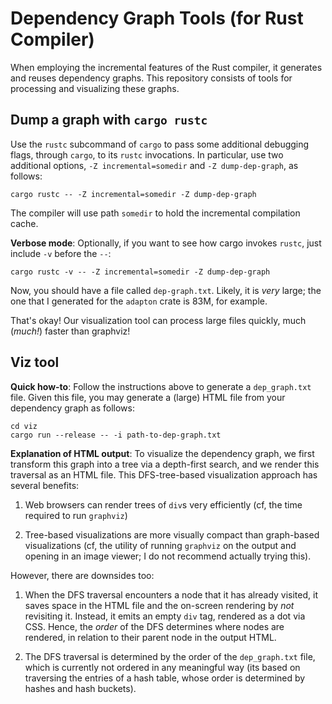 Dependency Graph Tools (for Rust Compiler)
===========================================

When employing the incremental features of the Rust compiler, it
generates and reuses dependency graphs.  This repository consists of
tools for processing and visualizing these graphs.

Dump a graph with `cargo rustc`
--------------------------------

Use the `rustc` subcommand of `cargo` to pass some additional
debugging flags, through `cargo`, to its `rustc` invocations.  In
particular, use two additional options, `-Z incremental=somedir` and `-Z
dump-dep-graph`, as follows:

```
cargo rustc -- -Z incremental=somedir -Z dump-dep-graph
```

The compiler will use path `somedir` to hold the incremental
compilation cache.

**Verbose mode**: Optionally, if you want to see how cargo invokes
`rustc`, just include `-v` before the `--`:

```
cargo rustc -v -- -Z incremental=somedir -Z dump-dep-graph
```

Now, you should have a file called `dep-graph.txt`.  Likely, it is
_very_ large; the one that I generated for the `adapton` crate is 83M,
for example.

That's okay!  Our visualization tool can process large files quickly,
much (_much!_) faster than graphviz!

Viz tool
----------

**Quick how-to**:
Follow the instructions above to generate a `dep_graph.txt` file.
Given this file, you may generate a (large) HTML file from your
dependency graph as follows:

```
cd viz
cargo run --release -- -i path-to-dep-graph.txt
```

**Explanation of HTML output**:
To visualize the dependency graph, we first transform this graph into
a tree via a depth-first search, and we render this traversal as an
HTML file.  This DFS-tree-based visualization approach has several
benefits:

1. Web browsers can render trees of `div`s very efficiently (cf, the
   time required to run `graphviz`) 

2. Tree-based visualizations are more visually compact than
   graph-based visualizations (cf, the utility of running `graphviz`
   on the output and opening in an image viewer; I do not recommend
   actually trying this).

However, there are downsides too:

1. When the DFS traversal encounters a node that it has already
visited, it saves space in the HTML file and the on-screen rendering
by _not_ revisiting it.  Instead, it emits an empty `div` tag,
rendered as a dot via CSS.  Hence, the _order_ of the DFS determines
where nodes are rendered, in relation to their parent node in the
output HTML.

2. The DFS traversal is determined by the order of the `dep_graph.txt`
file, which is currently not ordered in any meaningful way (its based
on traversing the entries of a hash table, whose order is determined
by hashes and hash buckets).

